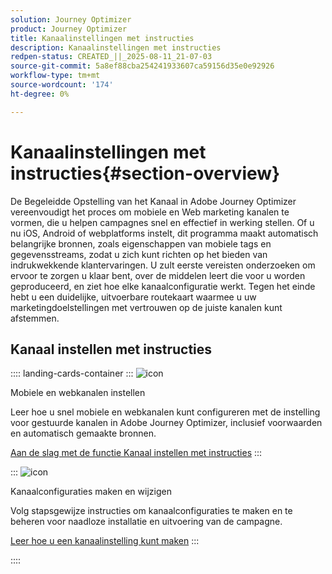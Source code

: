 ```yaml
---
solution: Journey Optimizer
product: Journey Optimizer
title: Kanaalinstellingen met instructies
description: Kanaalinstellingen met instructies
redpen-status: CREATED_||_2025-08-11_21-07-03
source-git-commit: 5a8ef88cba254241933607ca59156d35e0e92926
workflow-type: tm+mt
source-wordcount: '174'
ht-degree: 0%

---
```



# Kanaalinstellingen met instructies{#section-overview}

De Begeleidde Opstelling van het Kanaal in Adobe Journey Optimizer vereenvoudigt het proces om mobiele en Web marketing kanalen te vormen, die u helpen campagnes snel en effectief in werking stellen. Of u nu iOS, Android of webplatforms instelt, dit programma maakt automatisch belangrijke bronnen, zoals eigenschappen van mobiele tags en gegevensstreams, zodat u zich kunt richten op het bieden van indrukwekkende klantervaringen. U zult eerste vereisten onderzoeken om ervoor te zorgen u klaar bent, over de middelen leert die voor u worden geproduceerd, en ziet hoe elke kanaalconfiguratie werkt. Tegen het einde hebt u een duidelijke, uitvoerbare routekaart waarmee u uw marketingdoelstellingen met vertrouwen op de juiste kanalen kunt afstemmen.

## Kanaal instellen met instructies

:::: landing-cards-container
:::
![icon]( https://cdn.experienceleague.adobe.com/icons/gear.svg)

Mobiele en webkanalen instellen

Leer hoe u snel mobiele en webkanalen kunt configureren met de instelling voor gestuurde kanalen in Adobe Journey Optimizer, inclusief voorwaarden en automatisch gemaakte bronnen.

[Aan de slag met de functie Kanaal instellen met instructies](../using/configuration/set-mobile-config.md)
:::

:::
![icon]( https://cdn.experienceleague.adobe.com/icons/list-check.svg)

Kanaalconfiguraties maken en wijzigen

Volg stapsgewijze instructies om kanaalconfiguraties te maken en te beheren voor naadloze installatie en uitvoering van de campagne.

[Leer hoe u een kanaalinstelling kunt maken](../using/configuration/create-channel-set-up.md)
:::

::::
